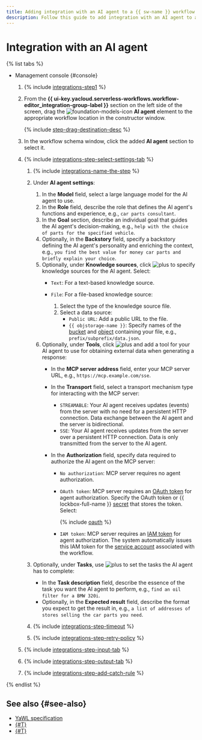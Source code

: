 ```yaml
---
title: Adding integration with an AI agent to a {{ sw-name }} workflow
description: Follow this guide to add integration with an AI agent to a {{ sw-full-name }} workflow using the workflow step constructor.
---
```


# Integration with an AI agent

{% list tabs %}

- Management console {#console}

  1. {% include [integrations-step1](../../../../_includes/serverless-integrations/workflows-constructor/integrations-step1.md) %} 
  1. From the **{{ ui-key.yacloud.serverless-workflows.workflow-editor_integration-group-label }}** section on the left side of the screen, drag the ![foundation-models-icon](../../../../_assets/foundation-models-icon.svg) **AI agent** element to the appropriate workflow location in the constructor window.

      {% include [step-drag-destination-desc](../../../../_includes/serverless-integrations/workflows-constructor/step-drag-destination-desc.md) %}
  1. In the workflow schema window, click the added **AI agent** section to select it.
  1. {% include [integrations-step-select-settings-tab](../../../../_includes/serverless-integrations/workflows-constructor/integrations-step-select-settings-tab.md) %}

      1. {% include [integrations-name-the-step](../../../../_includes/serverless-integrations/workflows-constructor/integrations-name-the-step.md) %}
      1. Under **AI agent settings**:

          1. In the **Model** field, select a large language model for the AI agent to use.
          1. In the **Role** field, describe the role that defines the AI agent's functions and experience, e.g., `car parts consultant`.
          1. In the **Goal** section, describe an individual goal that guides the AI agent's decision-making, e.g., `help with the choice of parts for the specified vehicle`.
          1. Optionally, in the **Backstory** field, specify a backstory defining the AI agent's personality and enriching the context, e.g., `you find the best value for money car parts and briefly explain your choice`.
          1. Optionally, under **Knowledge sources**, click ![plus](../../../../_assets/console-icons/plus.svg) to specify knowledge sources for the AI agent. Select:
              * `Text`: For a text-based knowledge source.
              * `File`: For a file-based knowledge source:

                  1. Select the type of the knowledge source file.
                  1. Select a data source:
                      * `Public URL`: Add a public URL to the file.
                      * `{{ objstorage-name }}`: Specify names of the [bucket](../../../../storage/concepts/bucket.md) and [object](../../../../storage/concepts/object.md) containing your file, e.g., `prefix/subprefix/data.json`.
          1. Optionally, under **Tools**, click ![plus](../../../../_assets/console-icons/plus.svg) and add a tool for your AI ​agent to use for obtaining external data when generating a response:
              * In the **MCP server address** field, enter your MCP server URL, e.g., `https://mcp.example.com/sse`.
              * In the **Transport** field, select a transport mechanism type for interacting with the MCP server:

                  * `STREAMABLE`: Your AI ​agent receives updates (events) from the server with no need for a persistent HTTP connection. Data exchange between the AI ​agent and the server is bidirectional.
                  * `SSE`: Your AI ​agent receives updates from the server over a persistent HTTP connection. Data is only transmitted from the server to the AI ​agent.
              * In the **Authorization** field, specify data required to authorize the AI agent on the MCP server:

                  * `No authorization`: MCP server requires no agent authorization.
                  * `OAuth token`: MCP server requires an [OAuth token](../../../../iam/concepts/authorization/oauth-token.md) for agent authorization. Specify the OAuth token or {{ lockbox-full-name }} [secret](../../../../lockbox/concepts/secret.md) that stores the token. Select:

                      {% include [oauth](../../../../_includes/serverless-integrations/workflows-constructor/oauth.md) %}

                  * `IAM token`: MCP server requires an [IAM token](../../../../iam/concepts/authorization/iam-token.md) for agent authorization. The system automatically issues this IAM token for the [service account](../../../../iam/concepts/users/service-accounts.md) associated with the workflow.

      1. Optionally, under **Tasks**, use ![plus](../../../../_assets/console-icons/plus.svg) to set the tasks the AI agent has to complete:

          * In the **Task description** field, describe the essence of the task you want the AI agent to perform, e.g., `find an oil filter for a BMW 320i`.
          * Optionally, in the **Expected result** field, describe the format you expect to get the result in, e.g., `a list of addresses of stores selling the car parts you need`.

      1. {% include [integrations-step-timeout](../../../../_includes/serverless-integrations/workflows-constructor/integrations-step-timeout.md) %}
      1. {% include [integrations-step-retry-policy](../../../../_includes/serverless-integrations/workflows-constructor/integrations-step-retry-policy.md) %}
  1. {% include [integrations-step-input-tab](../../../../_includes/serverless-integrations/workflows-constructor/integrations-step-input-tab.md) %}
  1. {% include [integrations-step-output-tab](../../../../_includes/serverless-integrations/workflows-constructor/integrations-step-output-tab.md) %}
  1. {% include [integrations-step-add-catch-rule](../../../../_includes/serverless-integrations/workflows-constructor/integrations-step-add-catch-rule.md) %}

{% endlist %}

## See also {#see-also}

* [YaWL specification](../../../concepts/workflows/yawl/integration/aiagent.md)
* [{#T}](../workflow/create-constructor.md)
* [{#T}](../workflow/update.md)
